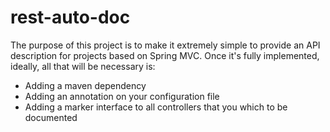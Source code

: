 # rest-auto-doc

The purpose of this project is to make it extremely simple to provide an API description for projects based on Spring MVC. Once it's fully implemented, ideally, all that will be necessary is:
- Adding a maven dependency
- Adding an annotation on your configuration file
- Adding a marker interface to all controllers that you which to be documented
